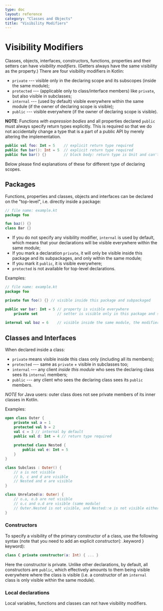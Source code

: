 ```yaml
---
type: doc
layout: reference
category: "Classes and Objects"
title: "Visibility Modifiers"
---
```


# Visibility Modifiers

Classes, objects, interfaces, constructors, functions, properties and their setters can have _visibility modifiers_.
(Getters always have the same visibility as the property.) 
There are four visibility modifiers in Kotlin:

* `private` --- visible only in the declaring scope and its subscopes (inside the same module);
* `protected` --- (applicable only to class/interface members) like `private`, but also visible in subclasses;
* `internal` --- (used by default) visible everywhere within the same module (if the owner of declaring scope is visible);
* `public` --- visible everywhere (if the owner of declaring scope is visible).

**NOTE**: Functions _with expression bodies_ and all properties declared `public` must always specify return types explicitly. 
This is required so that we do not accidentally change a type that is a part of a public API by merely
altering the implementation.

``` kotlin
public val foo: Int = 5    // explicit return type required
public fun bar(): Int = 5  // explicit return type required
public fun bar() {}        // block body: return type is Unit and can't be changed accidentally, so not required
```

Below please find explanations of these for different type of declaring scopes.  
  
## Packages
  
Functions, properties and classes, objects and interfaces can be declared on the "top-level", i.e. directly inside a package:
  
``` kotlin
// file name: example.kt
package foo

fun baz() {}
class Bar {}
```

* If you do not specify any visibility modifier, `internal` is used by default, which means that your declarations will be 
visible everywhere within the same module;  
* If you mark a declaration `private`, it will only be visible inside this package and its subpackages, and only within 
the same module;
* If you mark it `public`, it is visible everywhere;
* `protected` is not available for top-level declarations.

Examples:

``` kotlin
// file name: example.kt
package foo

private fun foo() {} // visible inside this package and subpackaged

public var bar: Int = 5 // property is visible everywhere
    private set         // setter is visible only in this package and subpackages
    
internal val baz = 6    // visible inside the same module, the modifier can be omitted    
```

## Classes and Interfaces

When declared inside a class:

* `private` means visible inside this class only (including all its members);
* `protected` --- same as `private` + visible in subclasses too;
* `internal` --- any client *inside this module* who sees the declaring class sees its `internal` members;
* `public` --- any client who sees the declaring class sees its `public` members.

*NOTE* for Java users: outer class does not see private members of its inner classes in Kotlin.
 
Examples:

``` kotlin
open class Outer {
    private val a = 1
    protected val b = 2
    val c = 3 // internal by default
    public val d: Int = 4 // return type required
    
    protected class Nested {
        public val e: Int = 5
    }
}

class Subclass : Outer() {
    // a is not visible
    // b, c and d are visible
    // Nested and e are visible
}

class Unrelated(o: Outer) {
    // o.a, o.b are not visible
    // o.c and o.d are visible (same module)
    // Outer.Nested is not visible, and Nested::e is not visible either 
}
```

### Constructors

To specify a visibility of the primary constructor of a class, use the following syntax (note that you need to add an
explicit *constructor*{: .keyword } keyword):

``` kotlin
class C private constructor(a: Int) { ... }
```

Here the constructor is private. Unlike other declarations, by default, all constructors are `public`, which effectively
amounts to them being visible everywhere where the class is visible (i.e. a constructor of an `internal` class is only 
visible within the same module).
     
### Local declarations
     
Local variables, functions and classes can not have visibility modifiers.

